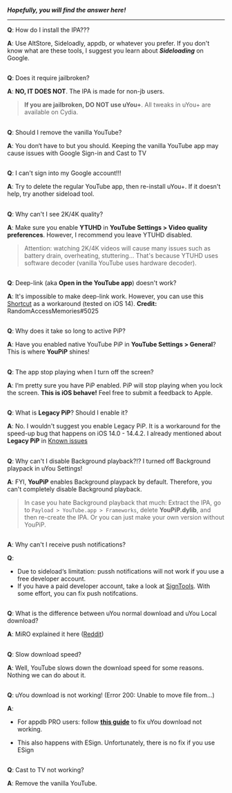 **_Hopefully, you will find the answer here!_**
***

**Q**: How do I install the IPA???

**A**: Use AltStore, Sideloadly, appdb, or whatever you prefer. If you don't know what are these tools, I suggest you learn about **_Sideloading_** on Google. 
##

**Q**: Does it require jailbroken?

**A**: **NO, IT DOES NOT**. The IPA is made for non-jb users. 

> **If you are jailbroken, DO NOT use uYou+**. All tweaks in uYou+ are available on Cydia.
##

**Q**: Should I remove the vanilla YouTube?

**A**: You don‘t have to but you should. Keeping the vanilla YouTube app may cause issues with Google Sign-in and Cast to TV
##

**Q**: I can't sign into my Google account!!!

**A**: Try to delete the regular YouTube app, then re-install uYou+. If it doesn't help, try another sideload tool.
##

**Q**: Why can't I see 2K/4K quality?

**A**: Make sure you enable **YTUHD** in **YouTube Settings > Video quality preferences**. However, I recommend you leave YTUHD disabled.

> Attention: watching 2K/4K videos will cause many issues such as battery drain, overheating, stuttering... That's because YTUHD uses software decoder (vanilla YouTube uses hardware decoder).
##

**Q**: Deep-link (aka **Open in the YouTube app**) doesn't work?

**A**: It's impossible to make deep-link work. However, you can use this [Shortcut](https://shortcutsgallery.com/shortcuts/open-in-youtube/) as a workaround (tested on iOS 14). **Credit:** RandomAccessMemories#5025
##

**Q**: Why does it take so long to active PiP? 

**A**: Have you enabled native YouTube PiP in **YouTube Settings > General**? This is where **YouPiP** shines! 
##

**Q**: The app stop playing when I turn off the screen?

**A**: I‘m pretty sure you have PiP enabled. PiP will stop playing when you lock the screen. **This is iOS behave!** Feel free to submit a feedback to Apple.
##

**Q**: What is **Legacy PiP**? Should I enable it?

**A**: No. I wouldn't suggest you enable Legacy PiP. It is a workaround for the speed-up bug that happens on iOS 14.0 - 14.4.2. I already mentioned about **Legacy PiP** in [Known issues](#known-issues)
##

**Q**: Why can't I disable Background playback?!? I turned off Background playpack in uYou Settings!

**A**: FYI, **YouPiP** enables Background playpack by default. Therefore, you can't completely disable Background playback.

> In case you hate Background playback that much: Extract the IPA, go to `Payload > YouTube.app > Frameworks`, delete **YouPiP.dylib**, and then re-create the IPA. Or you can just make your own version without YouPiP.
##

**A**: Why can't I receive push notifications?

**Q**: 
- Due to sideload‘s limitation: pussh notifications will not work if you use a free developer account. 
- If you have a paid developer account, take a look at [SignTools](https://github.com/SignTools/SignTools). With some effort, you can fix push notifcations.
##

**Q**: What is the difference between uYou normal download and uYou Local download?

**A**: MiRO explained it here ([Reddit](https://www.reddit.com/r/jailbreak/comments/p5jekg/update_uyou_added_uyoulocal_feature_and_much_more/))
##

**Q**: Slow download speed?

**A**: Well, YouTube slows down the download speed for some reasons. Nothing we can do about it.
##

**Q**: uYou download is not working! (Error 200: Unable to move file from…)

**A**: 

- For appdb PRO users: follow [**this guide**](https://www.reddit.com/r/sideloaded/comments/pub39h/guide_how_to_fix_uyouuyou_download_not_working/) to fix uYou download not working.

- This also happens with ESign. Unfortunately, there is no fix if you use ESign
##

**Q**: Cast to TV not working?

**A**: Remove the vanilla YouTube. 
##

